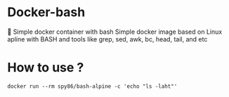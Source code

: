 # Docker-bash
🐳 Simple docker container with bash
Simple docker image based on Linux apline with BASH and tools like grep, sed, awk, bc, head, tail, and etc

# How to use ?

```
docker run --rm spy86/bash-alpine -c 'echo "ls -laht"'
```

